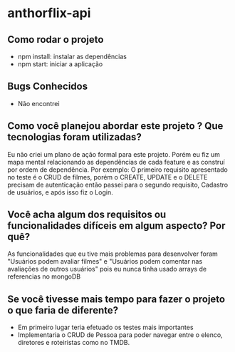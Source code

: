 # anthorflix-api

## Como rodar o projeto
* npm install: instalar as dependências
* npm start: iniciar a aplicação

## Bugs Conhecidos
* Não encontrei

## Como você planejou abordar este projeto ? Que tecnologias foram utilizadas?
Eu não criei um plano de ação formal para este projeto. Porém eu fiz um mapa mental relacionando as dependências de cada feature e as construí por ordem de dependência.
Por exemplo: O primeiro requisito apresentado no teste é o CRUD de filmes, porém o CREATE, UPDATE e o DELETE precisam de autenticação então passei para o segundo requisito, Cadastro de usuários, e após isso fiz o Login.

## Você acha algum dos requisitos ou funcionalidades difíceis em algum aspecto? Por quê?
As funcionalidades que eu tive mais problemas para desenvolver foram "Usuários podem avaliar filmes" e "Usuários podem comentar nas avaliações de outros usuários" pois eu nunca tinha usado arrays de referencias no mongoDB

## Se você tivesse mais tempo para fazer o projeto o que faria de diferente?
* Em primeiro lugar teria efetuado os testes mais importantes
* Implementaria o CRUD de Pessoa para poder navegar entre o elenco, diretores e roteiristas como no TMDB.
